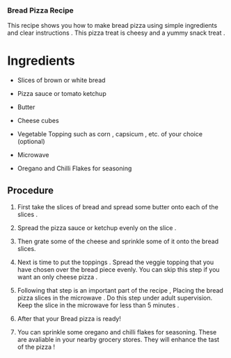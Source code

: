 ### Bread Pizza Recipe

This recipe shows you how to make bread pizza using simple ingredients and clear instructions . This pizza treat is cheesy and a yummy snack treat .

# Ingredients

* Slices of brown or white bread 

* Pizza sauce or tomato ketchup 

* Butter 

* Cheese cubes 

* Vegetable Topping such as corn , capsicum , etc. of your choice (optional) 

* Microwave 

* Oregano and Chilli Flakes for seasoning


 ##  Procedure 

 1. First take the slices of bread and spread some butter onto each of the slices .

 2. Spread the pizza sauce or ketchup evenly on the slice .

 2. Then grate some of the cheese and sprinkle some of it onto the bread slices.

 3. Next is time to put the toppings . Spread the veggie topping that you have chosen over the bread piece evenly. You can skip this step if you want an only cheese pizza .


 4. Following that step is an important part of the recipe , Placing the bread pizza slices in the microwave . Do this step under adult supervision. Keep the slice in the microwave for less than 5 minutes .

 5. After that your Bread pizza is ready!

 6. You can sprinkle some oregano and chilli flakes for seasoning. These are avaliable in your nearby grocery stores. 
 They will enhance the tast of the pizza !


 






